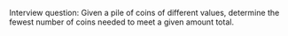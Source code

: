 Interview question:
Given a pile of coins of different values, determine the fewest number of coins needed to meet a given amount total.
